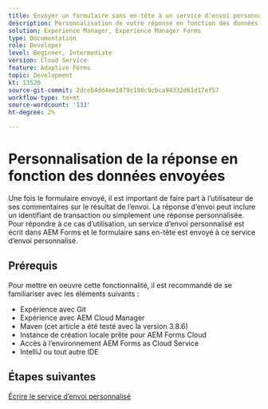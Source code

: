 ```yaml
---
title: Envoyer un formulaire sans en-tête à un service d’envoi personnalisé
description: Personnalisation de votre réponse en fonction des données envoyées
solution: Experience Manager, Experience Manager Forms
type: Documentation
role: Developer
level: Beginner, Intermediate
version: Cloud Service
feature: Adaptive Forms
topic: Development
kt: 13520
source-git-commit: 2dceb4dd4ee1079c100c9cbca94332d61d17ef57
workflow-type: tm+mt
source-wordcount: '133'
ht-degree: 2%

---
```



# Personnalisation de la réponse en fonction des données envoyées

Une fois le formulaire envoyé, il est important de faire part à l’utilisateur de ses commentaires sur le résultat de l’envoi. La réponse d’envoi peut inclure un identifiant de transaction ou simplement une réponse personnalisée. Pour répondre à ce cas d’utilisation, un service d’envoi personnalisé est écrit dans AEM Forms et le formulaire sans en-tête est envoyé à ce service d’envoi personnalisé.

## Prérequis

Pour mettre en oeuvre cette fonctionnalité, il est recommandé de se familiariser avec les éléments suivants :

* Expérience avec Git
* Expérience avec AEM Cloud Manager
* Maven (cet article a été testé avec la version 3.8.6)
* Instance de création locale prête pour AEM Forms Cloud
* Accès à l’environnement AEM Forms as Cloud Service
* IntelliJ ou tout autre IDE


## Étapes suivantes

[Écrire le service d’envoi personnalisé](./custom-submit-service.md)